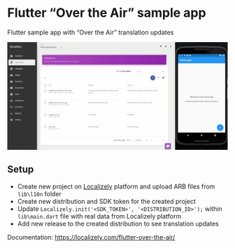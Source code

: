 # Flutter “Over the Air” sample app

Flutter sample app with “Over the Air” translation updates

![demo](./images/over-the-air-demo.gif)

## Setup

- Create new project on [Localizely](https://localizely.com) platform and upload ARB files from `lib\l10n` folder
- Create new distribution and SDK token for the created project
- Update `Localizely.init('<SDK_TOKEN>', '<DISTRIBUTION_ID>');` within `lib\main.dart` file with real data from Localizely platform
- Add new release to the created distribution to see translation updates

Documentation: https://localizely.com/flutter-over-the-air/